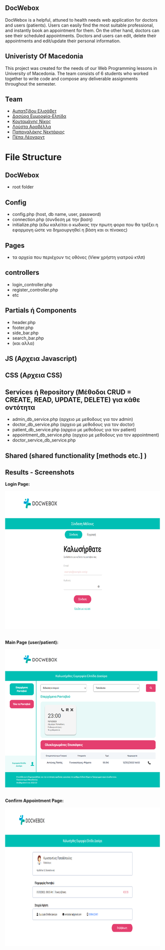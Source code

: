 ## DocWebox

DocWebox is a helpful, attuned to health needs web application for doctors and users (patients). Users can easily find the most suitable professional, and instantly book an appointment for them. On the other hand, doctors can see their scheduled appointments. Doctors and users can edit, delete their appointments and edit/update their personal information. 

## Univeristy Of Macedonia
This project was created for the needs of our Web Programming lessons in University of Macedonia. The team consists of 6 students who worked together to write code and compose any deliverable assignments throughout the semester.

## Team
* [Αμπατζίδου Ελισάβετ](https://github.com/ElisavetAmpatzidou)
* [Δασύρα Ευμορφία-Ελπίδα](https://github.com/evitadasy)
* [Κουταμάνης Νίκος](https://github.com/NickKoutamanis)
* [Λούστα Αραβέλλα](https://github.com/aravellalousta)
* [Παπαγαλάκης Νεκτάριος](https://github.com/NektariosPapagalakis)
* [Πέπα Λέοναρντ](https://github.com/Leonardpepa)


# File Structure

## DocWebox

- root folder

## Config

- config.php (host, db name, user, password)
- connection.php (συνδεση με την βαση)
- initialize.php (εδω καλείται ο κωδικας την πρωτη φορα που θα τρέξει η εφαρμογη ώστε να δημιουργηθεί η βάση και οι πίνακες)

## Pages
- τα αρχεία που περιέχουν τις οθόνες (View χρήστη γιατρού κτλπ)


## controllers 
- login_controller.php
- register_controller.php
- etc

## Partials ή Components

- header.php
- footer.php
- side_bar.php
- search_bar.php
- (και αλλα)

## JS (Αρχεια Javascript)

## CSS (Αρχεια CSS)

## Services ή Repository (Μέθοδοι CRUD = CREATE, READ, UPDATE, DELETE) για κάθε οντότητα

- admin_db_service.php (αρχειο με μεθοδους για τον admin)
- doctor_db_service.php (αρχειο με μεθοδους για τον doctor)
- patient_db_service.php (αρχειο με μεθοδους για τον patient)
- appointment_db_service.php (αρχειο με μεθοδους για τον appointment)
- doctor_service_db_service.php

## Shared (shared functionality [methods etc.] )

<h2>Results - Screenshots </h2>
<div float="left">
  <b><p>Login Page:</p></b>
  <img src="screens/login.png" height="450" width="800"/><br><br>
  <b><p>Main Page (user/patient):</p></b>
  <img src="screens/user-main.png" height="450" width="800"/><br><br>
  <b><p>Confirm Appointment Page:</p></b>
  <img src="screens/conf-appointment.png" height="450" width="800" />
</div>
